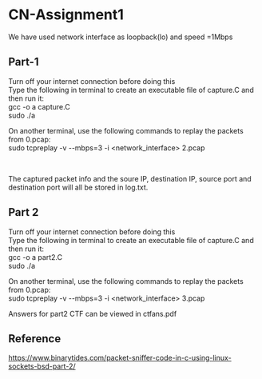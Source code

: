 # CN-Assignment1
We have used network interface as loopback(lo) and speed =1Mbps
## Part-1
Turn off your internet connection before doing this <br>
Type the following in terminal to create an executable file of capture.C and then run it:<br>
gcc -o a capture.C <br>
sudo ./a <br>

On another terminal, use the following commands to replay the packets from 0.pcap:<br>
sudo tcpreplay -v --mbps=3 -i <network_interface> 2.pcap <br>

<br>

The captured packet info and the soure IP, destination IP, source port and destination port will
all be stored in log.txt.

## Part 2
Turn off your internet connection before doing this <br>
Type the following in terminal to create an executable file of capture.C and then run it:<br>
gcc -o a part2.C <br>
sudo ./a <br>

On another terminal, use the following commands to replay the packets from 0.pcap:<br>
sudo tcpreplay -v --mbps=3 -i <network_interface> 3.pcap <br>

Answers for part2 CTF can be viewed in ctfans.pdf
## Reference
https://www.binarytides.com/packet-sniffer-code-in-c-using-linux-sockets-bsd-part-2/

